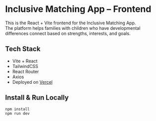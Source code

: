 # Inclusive Matching App – Frontend

This is the React + Vite frontend for the Inclusive Matching App.  
The platform helps families with children who have developmental differences connect based on strengths, interests, and goals.

##  Tech Stack

- Vite + React
- TailwindCSS
- React Router
- Axios
- Deployed on [Vercel](https://vercel.com)

##  Install & Run Locally

```bash
npm install
npm run dev
